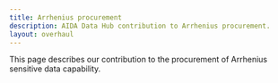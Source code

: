 ```yaml
---
title: Arrhenius procurement
description: AIDA Data Hub contribution to Arrhenius procurement.
layout: overhaul
---
```

This page describes our contribution to the procurement of Arrhenius sensitive data capability.

<!--FIXME describe Arrhenius -->
